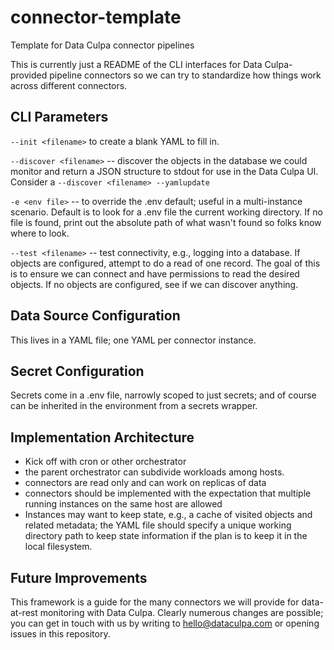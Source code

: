 # connector-template
Template for Data Culpa connector pipelines

This is currently just a README of the CLI interfaces for Data Culpa-provided pipeline connectors so we can try to standardize how things work across different connectors.


## CLI Parameters

```--init <filename>``` to create a blank YAML to fill in.

```--discover <filename>``` -- discover the objects in the database we could monitor and return a JSON structure to stdout for use in the Data Culpa UI.  Consider a ```--discover <filename> --yamlupdate```

```-e <env file>``` -- to override the .env default; useful in a multi-instance scenario. Default is to look for a .env file the current working directory. If no file is found, print out the absolute path of what wasn't found so folks know where to look.

```--test <filename>``` -- test connectivity, e.g., logging into a database.  If objects are configured, attempt to do a read of one record. The goal of this is to ensure we can connect and have permissions to read the desired objects. If no objects are configured, see if we can discover anything.


## Data Source Configuration

This lives in a YAML file; one YAML per connector instance.


## Secret Configuration

Secrets come in a .env file, narrowly scoped to just secrets; and of course can be inherited in the environment from a secrets wrapper.

## Implementation Architecture

- Kick off with cron or other orchestrator
- the parent orchestrator can subdivide workloads among hosts.
- connectors are read only and can work on replicas of data
- connectors should be implemented with the expectation that multiple running instances on the same host are allowed
- Instances may want to keep state, e.g., a cache of visited objects and related metadata; the YAML file should specify a unique working directory path to keep state information if the plan is to keep it in the local filesystem.

## Future Improvements

This framework is a guide for the many connectors we will provide for data-at-rest monitoring with Data Culpa. Clearly numerous changes are possible; you can get in touch with us by writing to hello@dataculpa.com or opening issues in this repository.
